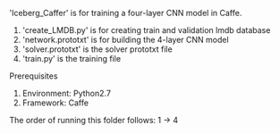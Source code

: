 'Iceberg_Caffer' is for training a four-layer CNN model in Caffe.
1. 'create_LMDB.py' is for creating train and validation lmdb database
2. 'network.prototxt' is for building the 4-layer CNN model
3. 'solver.prototxt' is the solver prototxt file
4. 'train.py' is the training file

Prerequisites
1. Environment: Python2.7
2. Framework: Caffe

The order of running this folder follows: 1 -> 4

